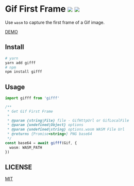 # Gif First Frame ![](https://img.shields.io/npm/v/gifff?style=flat-square) ![](https://img.shields.io/npm/l/gifff?style=flat-square)

Use `wasm` to capture the first frame of a Gif image.

[DEMO](https://stackblitz.com/edit/gif-first-frame?file=index.html)

## Install

```sh
# yarn
yarn add gifff
# npm
npm install gifff
```

## Usage

```ts
import gifff from 'gifff'

/**
 * Get Gif First Frame
 *
 * @param {string|File} file - GifHttpUrl or GifLocalFile
 * @param {undefined|Object} options
 * @param {undefined|string} options.wasm WASM File Url
 * @returns {Promise<string>} PNG base64
 */
const base64 = await gifff(Gif, {
  wasm: WASM_PATH
})
```

## LICENSE

[MIT](LICENSE)
